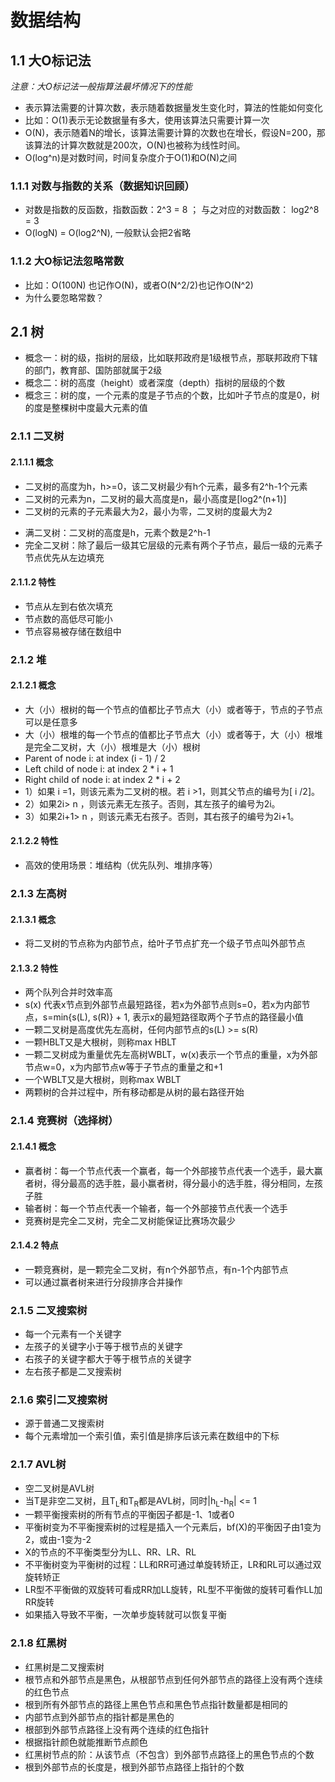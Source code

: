 # 数据结构
## 1.1 大O标记法
_注意：大O标记法一般指算法最坏情况下的性能_

  - 表示算法需要的计算次数，表示随着数据量发生变化时，算法的性能如何变化
  - 比如：O(1)表示无论数据量有多大，使用该算法只需要计算一次
  - O(N)，表示随着N的增长，该算法需要计算的次数也在增长，假设N=200，那该算法的计算次数就是200次，O(N)也被称为线性时间。
  - O(log^n)是对数时间，时间复杂度介于O(1)和O(N)之间
### 1.1.1 对数与指数的关系（数据知识回顾）
 - 对数是指数的反函数，指数函数：2^3 = 8 ； 与之对应的对数函数： log2^8 = 3
 - O(logN) = O(log2^N), 一般默认会把2省略
### 1.1.2 大O标记法忽略常数
  - 比如：O(100N) 也记作O(N)，或者O(N^2/2)也记作O(N^2)
  - 为什么要忽略常数？
## 2.1 树
  - 概念一：树的级，指树的层级，比如联邦政府是1级根节点，那联邦政府下辖的部门，教育部、国防部就属于2级
  - 概念二：树的高度（height）或者深度（depth）指树的层级的个数
  - 概念三：树的度，一个元素的度是子节点的个数，比如叶子节点的度是0，树的度是整棵树中度最大元素的值
### 2.1.1 二叉树
#### 2.1.1.1 概念
  - 二叉树的高度为h，h>=0，该二叉树最少有h个元素，最多有2^h-1个元素
  - 二叉树的元素为n，二叉树的最大高度是n，最小高度是[log2^(n+1)]
  - 二叉树的元素的子元素最大为2，最小为零，二叉树的度最大为2

[//]: # (  - 二叉树的元素下的两个子元素，其中一个比根元素大，另一个比根元素小)
  -  满二叉树：二叉树的高度是h，元素个数是2^h-1
  - 完全二叉树：除了最后一级其它层级的元素有两个子节点，最后一级的元素子节点优先从左边填充
#### 2.1.1.2 特性
  - 节点从左到右依次填充
  - 节点数的高低尽可能小
  - 节点容易被存储在数组中
### 2.1.2 堆
#### 2.1.2.1 概念
  - 大（小）根树的每一个节点的值都比子节点大（小）或者等于，节点的子节点可以是任意多
  - 大（小）根堆的每一个节点的值都比子节点大（小）或者等于，大（小）根堆是完全二叉树，大（小）根堆是大（小）根树
  - Parent of node i: at index (i - 1) / 2
  - Left child of node i: at index 2 * i + 1
  - Right child of node i: at index 2 * i + 2
  - 1）如果 i =1，则该元素为二叉树的根。若 i >1，则其父节点的编号为[ i /2]。
  - 2）如果2i> n ，则该元素无左孩子。否则，其左孩子的编号为2i。
  - 3）如果2i+1> n ，则该元素无右孩子。否则，其右孩子的编号为2i+1。
#### 2.1.2.2 特性
  - 高效的使用场景：堆结构（优先队列、堆排序等）
### 2.1.3 左高树
#### 2.1.3.1 概念
  - 将二叉树的节点称为内部节点，给叶子节点扩充一个级子节点叫外部节点
#### 2.1.3.2 特性
  - 两个队列合并时效率高
  - s(x) 代表x节点到外部节点最短路径，若x为外部节点则s=0，若x为内部节点，s=min{s(L), s(R)} + 1, 表示x的最短路径取两个子节点的路径最小值
  - 一颗二叉树是高度优先左高树，任何内部节点的s(L) >= s(R)
  - 一颗HBLT又是大根树，则称max HBLT
  - 一颗二叉树成为重量优先左高树WBLT，w(x)表示一个节点的重量，x为外部节点w=0，x为内部节点w等于子节点的重量之和+1
  - 一个WBLT又是大根树，则称max WBLT
  - 两颗树的合并过程中，所有移动都是从树的最右路径开始
### 2.1.4 竞赛树（选择树）
#### 2.1.4.1 概念
  - 赢者树：每一个节点代表一个赢者，每一个外部接节点代表一个选手，最大赢者树，得分最高的选手胜，最小赢者树，得分最小的选手胜，得分相同，左孩子胜
  - 输者树：每一个节点代表一个输者，每一个外部接节点代表一个选手
  - 竞赛树是完全二叉树，完全二叉树能保证比赛场次最少
#### 2.1.4.2 特点
  - 一颗竞赛树，是一颗完全二叉树，有n个外部节点，有n-1个内部节点
  - 可以通过赢者树来进行分段排序合并操作
### 2.1.5 二叉搜索树
  - 每一个元素有一个关键字
  - 左孩子的关键字小于等于根节点的关键字
  - 右孩子的关键字都大于等于根节点的关键字
  - 左右孩子都是二叉搜索树
### 2.1.6 索引二叉搜索树
  - 源于普通二叉搜索树
  - 每个元素增加一个索引值，索引值是排序后该元素在数组中的下标
### 2.1.7 AVL树
  - 空二叉树是AVL树
  - 当T是非空二叉树，且T<sub>L</sub>和T<sub>R</sub>都是AVL树，同时|h<sub>L</sub>-h<sub>R</sub>| <= 1
  - 一颗平衡搜索树的所有节点的平衡因子都是-1、1或者0
  - 平衡树变为不平衡搜索树的过程是插入一个元素后，bf(X)的平衡因子由1变为2，或由-1变为-2
  - X的节点的不平衡类型分为LL、RR、LR、RL
  - 不平衡树变为平衡树的过程：LL和RR可通过单旋转矫正，LR和RL可以通过双旋转矫正
  - LR型不平衡做的双旋转可看成RR加LL旋转，RL型不平衡做的旋转可看作LL加RR旋转
  - 如果插入导致不平衡，一次单步旋转就可以恢复平衡
### 2.1.8 红黑树
  - 红黑树是二叉搜索树
  - 根节点和外部节点是黑色，从根部节点到任何外部节点的路径上没有两个连续的红色节点
  - 根到所有外部节点的路径上黑色节点和黑色节点指针数量都是相同的
  - 内部节点到外部节点的指针都是黑色的
  - 根部到外部节点路径上没有两个连续的红色指针
  - 根据指针颜色就能推断节点颜色
  - 红黑树节点的阶：从该节点（不包含）到外部节点路径上的黑色节点的个数
  - 根到外部节点的长度是，根到外部节点路径上指针的个数